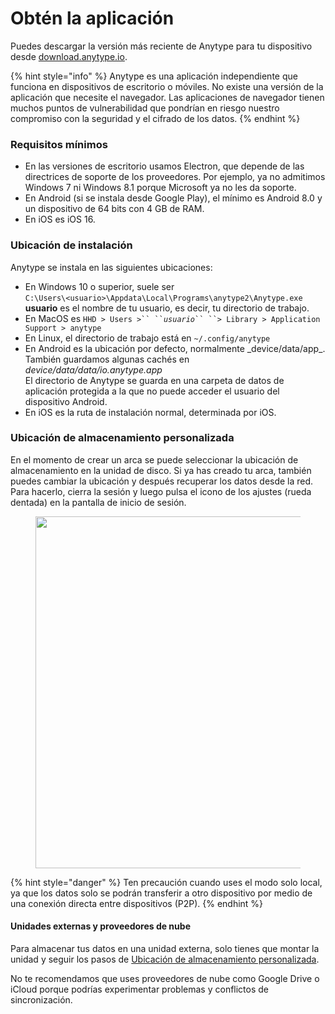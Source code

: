 ﻿# Obtén la aplicación

Puedes descargar la versión más reciente de Anytype para tu dispositivo desde [download.anytype.io](https://download.anytype.io).

{% hint style="info" %}
Anytype es una aplicación independiente que funciona en dispositivos de escritorio o móviles. No existe una versión de la aplicación que necesite el navegador. Las aplicaciones de navegador tienen muchos puntos de vulnerabilidad que pondrían en riesgo nuestro compromiso con la seguridad y el cifrado de los datos.
{% endhint %}

### Requisitos mínimos

* En las versiones de escritorio usamos Electron, que depende de las directrices de soporte de los proveedores. Por ejemplo, ya no admitimos Windows 7 ni Windows 8.1 porque Microsoft ya no les da soporte.
* En Android (si se instala desde Google Play), el mínimo es Android 8.0 y un dispositivo de 64 bits con 4 GB de RAM.
* En iOS es iOS 16.

### Ubicación de instalación

Anytype se instala en las siguientes ubicaciones:

* En Windows 10 o superior, suele ser\
  `C:\Users\<usuario>\Appdata\Local\Programs\anytype2\Anytype.exe`\
  **usuario** es el nombre de tu usuario, es decir, tu directorio de trabajo.&#x20;
* En MacOS es ` HHD > Users >`` `` `_`usuario`_` `` ``> Library > Application Support > anytype `
* En Linux, el directorio de trabajo está en `~/.config/anytype`
* En Android es la ubicación por defecto, normalmente \_device/data/app\_​.\
  También guardamos algunas cachés en _device/data/data/io.anytype.app_\
  El directorio de Anytype se guarda en una carpeta de datos de aplicación protegida a la que no puede acceder el usuario del dispositivo Android.
* En iOS es la ruta de instalación normal, determinada por iOS.

### Ubicación de almacenamiento personalizada

En el momento de crear un arca se puede seleccionar la ubicación de almacenamiento en la unidad de disco. Si ya has creado tu arca, también puedes cambiar la ubicación y después recuperar los datos desde la red. Para hacerlo, cierra la sesión y luego pulsa el icono de los ajustes (rueda dentada) en la pantalla de inicio de sesión.

<figure><img src="../.gitbook/assets/Custome Storage Location.gif" alt="" width="563"><figcaption></figcaption></figure>

{% hint style="danger" %}
Ten precaución cuando uses el modo solo local, ya que los datos solo se podrán transferir a otro dispositivo por medio de una conexión directa entre dispositivos (P2P).
{% endhint %}

#### Unidades externas y proveedores de nube&#x20;

Para almacenar tus datos en una unidad externa, solo tienes que montar la unidad y seguir los pasos de [Ubicación de almacenamiento personalizada](get-the-app.md#custom-storage-location "mention").

No te recomendamos que uses proveedores de nube como Google Drive o iCloud porque podrías experimentar problemas y conflictos de sincronización.
